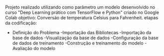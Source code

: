 Projeto realizado utilizando como parâmetro um modelo desenvolvido no curso "Deep Learning prático com TensorFlow e Python"
criado no Google Colab
objetivo: Conversáo de temperatura Celsius para Fahrenheit.
etapas da codificação: 
- Definição do Problema
-Importação das Bibliotecas
-Importação da base de dados
-Visualização da base de dados
-Configuração da base de dados de treinamento
-Construção e treinamento do modelo
-Avaliação do modelo
